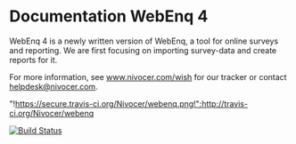 Documentation WebEnq 4
======================


WebEnq 4 is a newly written version of WebEnq, a tool for online surveys and reporting. We are first focusing on importing survey-data and create reports for it.

For more information, see www.nivocer.com/wish for our tracker or contact helpdesk@nivocer.com.

"!https://secure.travis-ci.org/Nivocer/webenq.png!":http://travis-ci.org/Nivocer/webenq

[![Build Status](https://secure.travis-ci.org/Nivocer/webenq.png)](http://travis-ci.org/Nivocer/webenq)
